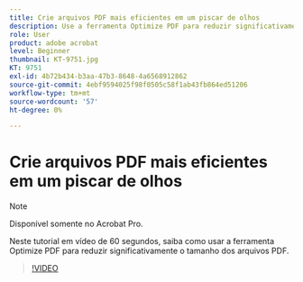 ```yaml
---
title: Crie arquivos PDF mais eficientes em um piscar de olhos
description: Use a ferramenta Optimize PDF para reduzir significativamente o tamanho dos arquivos PDF
role: User
product: adobe acrobat
level: Beginner
thumbnail: KT-9751.jpg
KT: 9751
exl-id: 4b72b434-b3aa-47b3-8648-4a6568912862
source-git-commit: 4ebf9594025f98f0505c58f1ab43fb864ed51206
workflow-type: tm+mt
source-wordcount: '57'
ht-degree: 0%

---
```


# Crie arquivos PDF mais eficientes em um piscar de olhos

>[!NOTE]
>
>Disponível somente no Acrobat Pro.

Neste tutorial em vídeo de 60 segundos, saiba como usar a ferramenta Optimize PDF para reduzir significativamente o tamanho dos arquivos PDF.

>[!VIDEO](https://video.tv.adobe.com/v/340077?quality=12&learn=on&hidetitle=true)
